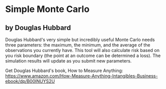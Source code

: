 # Simple Monte Carlo
## by Douglas Hubbard

Douglas Hubbard's very simple but incredibly useful Monte Carlo needs three parameters: the maximum, the minimum, and the average of the observations you currently have.  This tool will also calculate risk based on you risk boundary (the point at an outcome can be determined a loss).  The simulation results will update as you submit new parameters.

Get Douglas Hubbard's book, How to Measure Anything: https://www.amazon.com/How-Measure-Anything-Intangibles-Business-ebook/dp/B00INUYS2U
